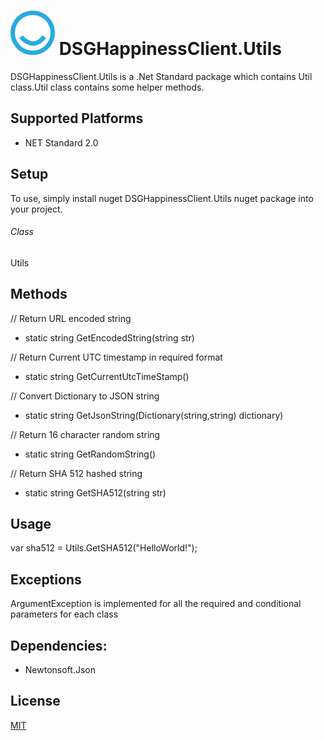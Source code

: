 ﻿# <img src="https://github.com/mudassir93/DSGHappinessClient/blob/main/DSGHappinessClient.Utils/icon.png" width="71" height="71"/> DSGHappinessClient.Utils

DSGHappinessClient.Utils is a .Net Standard package which contains Util class.Util class contains some helper methods.

## Supported Platforms

* NET Standard 2.0

## Setup

To use, simply install nuget DSGHappinessClient.Utils nuget package into your project. 

###### Class

Utils

## Methods

// Return URL encoded string
- static string GetEncodedString(string str)

// Return Current UTC timestamp in required format
- static string GetCurrentUtcTimeStamp()

// Convert Dictionary to JSON string
- static string GetJsonString(Dictionary(string,string) dictionary)

// Return 16 character random string
- static string GetRandomString()

// Return SHA 512 hashed string
- static string GetSHA512(string str)


## Usage

var sha512 = Utils.GetSHA512("HelloWorld!");

## Exceptions

ArgumentException is implemented for all the required and conditional parameters for each class

## Dependencies:

* Newtonsoft.Json 

## License
[MIT](https://licenses.nuget.org/MIT)
